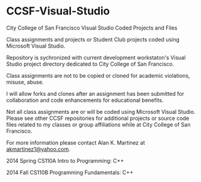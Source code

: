 CCSF-Visual-Studio
==================

City College of San Francisco Visual Studio Coded Projects and Files

Class assignments and projects or Student Club projects coded using Microsoft Visual Studio.

Repository is sychronized with current development workstaton's Visual Studio project directory dedicated to City College of San Francisco.

Class assignments are not to be copied or cloned for academic violations, misuse, abuse.

I will allow forks and clones after an assignment has been submitted for collaboration and code enhancements for educational benefits.

Not all class assignments are or will be coded using Microsoft Visual Studio.  Please see other CCSF repositories for additional projects or source code files related to my classes or group affiliations while at City College of San Francisco.

For more information please contact Alan K. Martinez at akmartinez1@yahoo.com.

2014	Spring	CS110A	Intro to Programming: C++

2014	Fall	CS110B	Programming Fundamentals: C++

